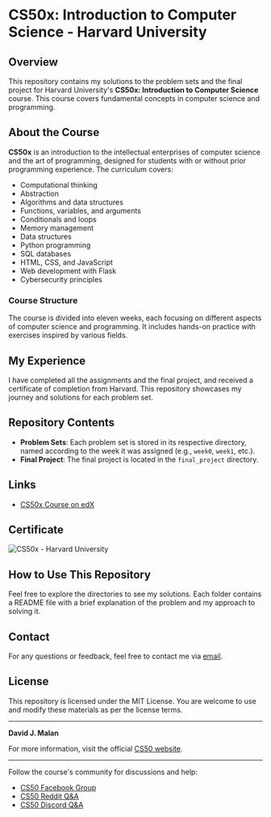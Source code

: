 # CS50x: Introduction to Computer Science - Harvard University

## Overview

This repository contains my solutions to the problem sets and the final project for Harvard University's **CS50x: Introduction to Computer Science** course. This course covers fundamental concepts in computer science and programming.

## About the Course

**CS50x** is an introduction to the intellectual enterprises of computer science and the art of programming, designed for students with or without prior programming experience. The curriculum covers:

- Computational thinking
- Abstraction
- Algorithms and data structures
- Functions, variables, and arguments
- Conditionals and loops
- Memory management
- Data structures
- Python programming
- SQL databases
- HTML, CSS, and JavaScript
- Web development with Flask
- Cybersecurity principles

### Course Structure

The course is divided into eleven weeks, each focusing on different aspects of computer science and programming. It includes hands-on practice with exercises inspired by various fields.

## My Experience

I have completed all the assignments and the final project, and received a certificate of completion from Harvard. This repository showcases my journey and solutions for each problem set.

## Repository Contents

- **Problem Sets**: Each problem set is stored in its respective directory, named according to the week it was assigned (e.g., `week0`, `week1`, etc.).
- **Final Project**: The final project is located in the `final_project` directory.

## Links

- [CS50x Course on edX](https://cs50.edx.org)

## Certificate

![CS50x - Harvard University](https://github.com/user-attachments/assets/4327f9da-dbb5-4fc6-8706-072d38183e48)

## How to Use This Repository

Feel free to explore the directories to see my solutions. Each folder contains a README file with a brief explanation of the problem and my approach to solving it.

## Contact

For any questions or feedback, feel free to contact me via [email](kordetani1662@gmail.com).

## License

This repository is licensed under the MIT License. You are welcome to use and modify these materials as per the license terms.

---

**David J. Malan**

For more information, visit the official [CS50 website](https://cs50.harvard.edu/).

---

Follow the course's community for discussions and help:
- [CS50 Facebook Group](https://www.facebook.com/groups/cs50)
- [CS50 Reddit Q&A](https://www.reddit.com/r/cs50)
- [CS50 Discord Q&A](https://discord.com/invite/cs50)
